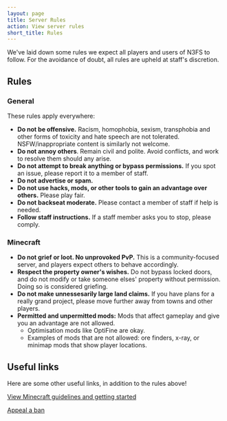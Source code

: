 ```yaml
---
layout: page
title: Server Rules
action: View server rules
short_title: Rules
---
```


We've laid down some rules we expect all players and users of N3FS to follow. For the avoidance of doubt, all rules are upheld at staff's discretion.

## Rules

### General

These rules apply everywhere:

* **Do not be offensive.** Racism, homophobia, sexism, transphobia and other forms of toxicity and hate speech are not tolerated. NSFW/inappropriate content is similarly not welcome.
* **Do not annoy others**. Remain civil and polite. Avoid conflicts, and work to resolve them should any arise.
* **Do not attempt to break anything or bypass permissions.** If you spot an issue, please report it to a member of staff.
* **Do not advertise or spam.** 
* **Do not use hacks, mods, or other tools to gain an advantage over others.** Please play fair.
* **Do not backseat moderate.** Please contact a member of staff if help is needed.
* **Follow staff instructions.** If a staff member asks you to stop, please comply. 

### Minecraft

* **Do not grief or loot. No unprovoked PvP.** This is a community-focused server, and players expect others to behave accordingly. 
* **Respect the property owner's wishes.** Do not bypass locked doors, and do not modify or take someone elses' property without permission. Doing so is considered griefing.
* **Do not make unnessesarily large land claims.** If you have plans for a really grand project, please move further away from towns and other players.
* **Permitted and unpermitted mods:** Mods that affect gameplay and give you an advantage are not allowed. 
    * Optimisation mods like OptiFine are okay. 
    * Examples of mods that are not allowed: ore finders, x-ray, or minimap mods that show player locations. 

## Useful links

Here are some other useful links, in addition to the rules above!

<a href="/help/minecraft-guidelines" class="action">View Minecraft guidelines and getting started</a>

<a href="/help/ban-appeal" class="action">Appeal a ban</a>
